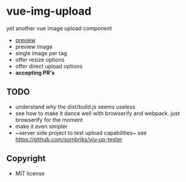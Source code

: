 # vue-img-upload

yet another vue image upload component

- [preview](https://sombriks.github.io/vue-img-upload/)
- preview image
- single image per tag
- offer resize options
- offer direct upload options
- **accepting PR's**

## TODO 

- understand why the dist/build.js seems useless
- see how to make it dance well with browserify and webpack. just browserify for the moment
- make it even simpler
- ~server side project to test upload capabilities~ see https://github.com/sombriks/viu-up-tester

## Copyright

- MIT license
